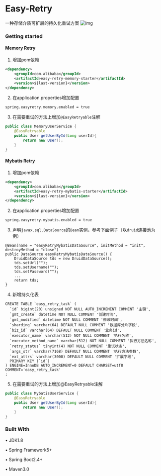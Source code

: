 # Easy-Retry

一种存储介质可扩展的持久化重试方案
![img](img/readme/arch.jpg)

### Getting started

#### Memory Retry

1. 增加pom依赖

```xml
<dependency>
    <groupId>com.alibaba</groupId>
    <artifactId>easy-retry-memory-starter</artifactId>
    <version>${last-version}</version>
</dependency>
```

2. 在application.properties增加配置

`spring.easyretry.memory.enabled = true`

3. 在需要重试的方法上增加`@EasyRetryable`注解

```java
public class MemoryUserService {
    @EasyRetryable
    public User getUserById(Long userId){
        return new User();
    }
}
```

#### Mybatis Retry

1. 增加pom依赖
```xml
<dependency>
    <groupId>com.alibaba</groupId>
    <artifactId>easy-retry-mybatis-starter</artifactId>
    <version>${last-version}</version>
</dependency>
```

2. 在application.properties增加配置

`spring.easyretry.mybatis.enabled = true`

3. 声明`javax.sql.DataSource`的`Bean`实例，参考下面例子（以`druid`连接池为例）
```
@Bean(name = "easyRetryMybatisDataSource", initMethod = "init", destroyMethod = "close")
public DataSource easyRetryMybatisDataSource() {
    DruidDataSource tds = new DruidDataSource();
    tds.setUrl("");
    tds.setUsername("");
    tds.setPassword("");
    ...
    return tds;
}
```

4. 新增持久化表

```
CREATE TABLE `easy_retry_task` (
  `id` bigint(20) unsigned NOT NULL AUTO_INCREMENT COMMENT '主键',
  `gmt_create` datetime NOT NULL COMMENT '创建时间',
  `gmt_modified` datetime NOT NULL COMMENT '修改时间',
  `sharding` varchar(64) DEFAULT NULL COMMENT '数据库分片字段',
  `biz_id` varchar(64) DEFAULT NULL COMMENT '业务id',
  `executor_name` varchar(512) NOT NULL COMMENT '执行名称',
  `executor_method_name` varchar(512) NOT NULL COMMENT '执行方法名称',
  `retry_status` tinyint(4) NOT NULL COMMENT '重试状态',
  `args_str` varchar(7168) DEFAULT NULL COMMENT '执行方法参数',
  `ext_attrs` varchar(3000) DEFAULT NULL COMMENT '扩展字段',
  PRIMARY KEY (`id`)
) ENGINE=InnoDB AUTO_INCREMENT=0 DEFAULT CHARSET=utf8 COMMENT='easy_retry_task'
;
```

5. 在需要重试的方法上增加@EasyRetryable注解

```java
public class MybatisUserService {
    @EasyRetryable
    public User getUserById(Long userId){
        return new User();
    }
}
```

### Built With

• JDK1.8

• Spring Framework5+

• Spring Boot2.4+

• Maven3.0
